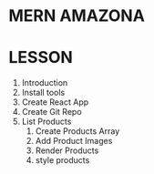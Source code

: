 # MERN AMAZONA

# LESSON
1. Introduction
2. Install tools
3. Create React App
4. Create Git Repo
5. List Products
    1. Create Products Array
    2. Add Product Images
    3. Render Products
    4. style products